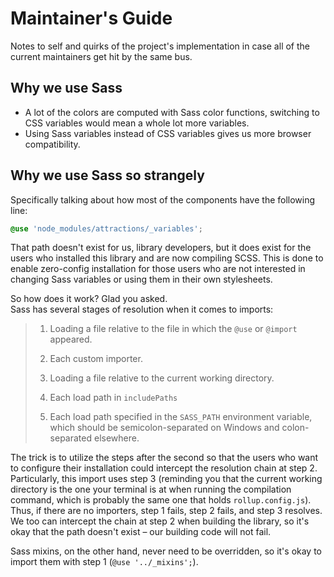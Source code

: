 # Maintainer's Guide

Notes to self and quirks of the project's implementation in case all of the current maintainers get hit by the same bus.

## Why we use Sass

- A lot of the colors are computed with Sass color functions, switching to CSS variables would mean a whole lot more variables.
- Using Sass variables instead of CSS variables gives us more browser compatibility.

## Why we use Sass so strangely

Specifically talking about how most of the components have the following line:

```scss
@use 'node_modules/attractions/_variables';
```

That path doesn't exist for us, library developers, but it does exist for the users who installed this library and are now compiling SCSS. This is done to enable zero-config installation for those users who are not interested in changing Sass variables or using them in their own stylesheets.

So how does it work? Glad you asked.  
Sass has several stages of resolution when it comes to imports:

> 1. Loading a file relative to the file in which the `@use` or `@import` appeared.
>
> 2. Each custom importer.
>
> 3. Loading a file relative to the current working directory.
>
> 4. Each load path in `includePaths`
>
> 5. Each load path specified in the `SASS_PATH` environment variable, which should be semicolon-separated on Windows and colon-separated elsewhere.

The trick is to utilize the steps after the second so that the users who want to configure their installation could intercept the resolution chain at step 2.  
Particularly, this import uses step 3 (reminding you that the current working directory is the one your terminal is at when running the compilation command, which is probably the same one that holds `rollup.config.js`). Thus, if there are no importers, step 1 fails, step 2 fails, and step 3 resolves.  
We too can intercept the chain at step 2 when building the library, so it's okay that the path doesn't exist – our building code will not fail.

Sass mixins, on the other hand, never need to be overridden, so it's okay to import them with step 1 (`@use '../_mixins';`).
